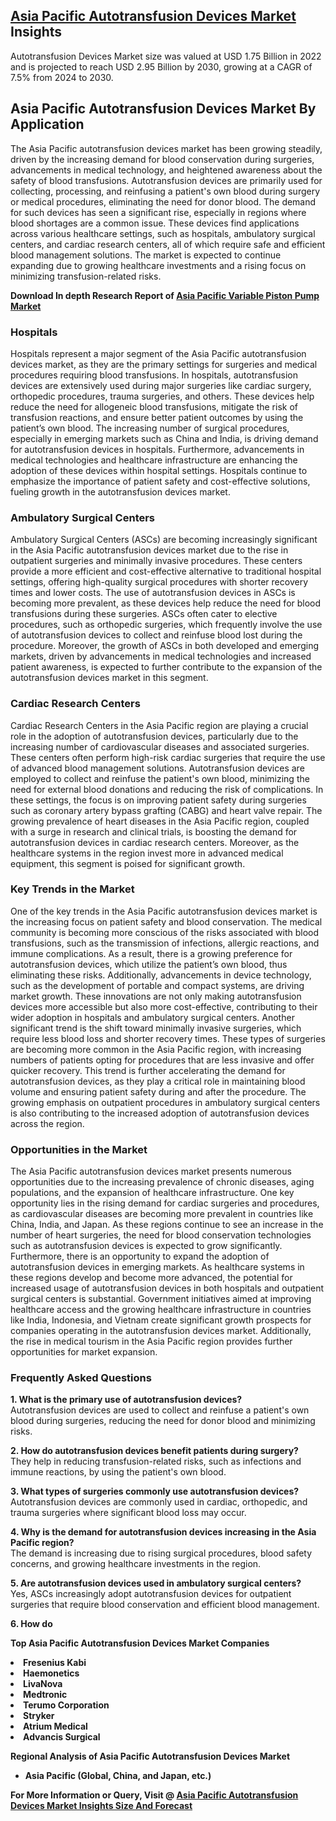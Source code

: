 <h2><a href="https://www.verifiedmarketreports.com/download-sample/?rid=59687&amp;utm_source=Github-Feb&amp;utm_medium=225" target="_blank">Asia Pacific Autotransfusion Devices Market</a> Insights</h2><p>Autotransfusion Devices Market size was valued at USD 1.75 Billion in 2022 and is projected to reach USD 2.95 Billion by 2030, growing at a CAGR of 7.5% from 2024 to 2030.</p><p><h2>Asia Pacific Autotransfusion Devices Market By Application</h2> <p>The Asia Pacific autotransfusion devices market has been growing steadily, driven by the increasing demand for blood conservation during surgeries, advancements in medical technology, and heightened awareness about the safety of blood transfusions. Autotransfusion devices are primarily used for collecting, processing, and reinfusing a patient's own blood during surgery or medical procedures, eliminating the need for donor blood. The demand for such devices has seen a significant rise, especially in regions where blood shortages are a common issue. These devices find applications across various healthcare settings, such as hospitals, ambulatory surgical centers, and cardiac research centers, all of which require safe and efficient blood management solutions. The market is expected to continue expanding due to growing healthcare investments and a rising focus on minimizing transfusion-related risks. <br><strong><p><strong>Download In depth Research Report of <a href="https://www.verifiedmarketreports.com/download-sample/?rid=236118&amp;utm_source=Pulse-Dec&amp;utm_medium=225" target="_blank">Asia Pacific Variable Piston Pump Market</a></strong></p></strong></p> <h3>Hospitals</h3> <p>Hospitals represent a major segment of the Asia Pacific autotransfusion devices market, as they are the primary settings for surgeries and medical procedures requiring blood transfusions. In hospitals, autotransfusion devices are extensively used during major surgeries like cardiac surgery, orthopedic procedures, trauma surgeries, and others. These devices help reduce the need for allogeneic blood transfusions, mitigate the risk of transfusion reactions, and ensure better patient outcomes by using the patient’s own blood. The increasing number of surgical procedures, especially in emerging markets such as China and India, is driving demand for autotransfusion devices in hospitals. Furthermore, advancements in medical technologies and healthcare infrastructure are enhancing the adoption of these devices within hospital settings. Hospitals continue to emphasize the importance of patient safety and cost-effective solutions, fueling growth in the autotransfusion devices market. </p> <h3>Ambulatory Surgical Centers</h3> <p>Ambulatory Surgical Centers (ASCs) are becoming increasingly significant in the Asia Pacific autotransfusion devices market due to the rise in outpatient surgeries and minimally invasive procedures. These centers provide a more efficient and cost-effective alternative to traditional hospital settings, offering high-quality surgical procedures with shorter recovery times and lower costs. The use of autotransfusion devices in ASCs is becoming more prevalent, as these devices help reduce the need for blood transfusions during these surgeries. ASCs often cater to elective procedures, such as orthopedic surgeries, which frequently involve the use of autotransfusion devices to collect and reinfuse blood lost during the procedure. Moreover, the growth of ASCs in both developed and emerging markets, driven by advancements in medical technologies and increased patient awareness, is expected to further contribute to the expansion of the autotransfusion devices market in this segment. </p> <h3>Cardiac Research Centers</h3> <p>Cardiac Research Centers in the Asia Pacific region are playing a crucial role in the adoption of autotransfusion devices, particularly due to the increasing number of cardiovascular diseases and associated surgeries. These centers often perform high-risk cardiac surgeries that require the use of advanced blood management solutions. Autotransfusion devices are employed to collect and reinfuse the patient's own blood, minimizing the need for external blood donations and reducing the risk of complications. In these settings, the focus is on improving patient safety during surgeries such as coronary artery bypass grafting (CABG) and heart valve repair. The growing prevalence of heart diseases in the Asia Pacific region, coupled with a surge in research and clinical trials, is boosting the demand for autotransfusion devices in cardiac research centers. Moreover, as the healthcare systems in the region invest more in advanced medical equipment, this segment is poised for significant growth. </p> <h3>Key Trends in the Market</h3> <p>One of the key trends in the Asia Pacific autotransfusion devices market is the increasing focus on patient safety and blood conservation. The medical community is becoming more conscious of the risks associated with blood transfusions, such as the transmission of infections, allergic reactions, and immune complications. As a result, there is a growing preference for autotransfusion devices, which utilize the patient’s own blood, thus eliminating these risks. Additionally, advancements in device technology, such as the development of portable and compact systems, are driving market growth. These innovations are not only making autotransfusion devices more accessible but also more cost-effective, contributing to their wider adoption in hospitals and ambulatory surgical centers. Another significant trend is the shift toward minimally invasive surgeries, which require less blood loss and shorter recovery times. These types of surgeries are becoming more common in the Asia Pacific region, with increasing numbers of patients opting for procedures that are less invasive and offer quicker recovery. This trend is further accelerating the demand for autotransfusion devices, as they play a critical role in maintaining blood volume and ensuring patient safety during and after the procedure. The growing emphasis on outpatient procedures in ambulatory surgical centers is also contributing to the increased adoption of autotransfusion devices across the region. </p> <h3>Opportunities in the Market</h3> <p>The Asia Pacific autotransfusion devices market presents numerous opportunities due to the increasing prevalence of chronic diseases, aging populations, and the expansion of healthcare infrastructure. One key opportunity lies in the rising demand for cardiac surgeries and procedures, as cardiovascular diseases are becoming more prevalent in countries like China, India, and Japan. As these regions continue to see an increase in the number of heart surgeries, the need for blood conservation technologies such as autotransfusion devices is expected to grow significantly. Furthermore, there is an opportunity to expand the adoption of autotransfusion devices in emerging markets. As healthcare systems in these regions develop and become more advanced, the potential for increased usage of autotransfusion devices in both hospitals and outpatient surgical centers is substantial. Government initiatives aimed at improving healthcare access and the growing healthcare infrastructure in countries like India, Indonesia, and Vietnam create significant growth prospects for companies operating in the autotransfusion devices market. Additionally, the rise in medical tourism in the Asia Pacific region provides further opportunities for market expansion. </p> <h3>Frequently Asked Questions</h3> <p><strong>1. What is the primary use of autotransfusion devices?</strong><br> Autotransfusion devices are used to collect and reinfuse a patient's own blood during surgeries, reducing the need for donor blood and minimizing risks.</p> <p><strong>2. How do autotransfusion devices benefit patients during surgery?</strong><br> They help in reducing transfusion-related risks, such as infections and immune reactions, by using the patient's own blood.</p> <p><strong>3. What types of surgeries commonly use autotransfusion devices?</strong><br> Autotransfusion devices are commonly used in cardiac, orthopedic, and trauma surgeries where significant blood loss may occur.</p> <p><strong>4. Why is the demand for autotransfusion devices increasing in the Asia Pacific region?</strong><br> The demand is increasing due to rising surgical procedures, blood safety concerns, and growing healthcare investments in the region.</p> <p><strong>5. Are autotransfusion devices used in ambulatory surgical centers?</strong><br> Yes, ASCs increasingly adopt autotransfusion devices for outpatient surgeries that require blood conservation and efficient blood management.</p> <p><strong>6. How do</p><p><strong>Top Asia Pacific Autotransfusion Devices Market Companies</strong></p><div data-test-id=""><p><li>Fresenius Kabi</li><li> Haemonetics</li><li> LivaNova</li><li> Medtronic</li><li> Terumo Corporation</li><li> Stryker</li><li> Atrium Medical</li><li> Advancis Surgical</li></p><div><strong>Regional Analysis of&nbsp;Asia Pacific Autotransfusion Devices Market</strong></div><ul><li dir="ltr"><p dir="ltr">Asia Pacific (Global, China, and Japan, etc.)</p></li></ul><p><strong>For More Information or Query, Visit @&nbsp;</strong><strong><a href="https://www.verifiedmarketreports.com/product/global-autotransfusion-devices-market-2018-by-manufacturers-regions-type-and-application-forecast-to-2023/?utm_source=Github-Feb&amp;utm_medium=225" target="_blank">Asia Pacific Autotransfusion Devices Market Insights Size And Forecast</a></strong></p></div><h2>&nbsp;</h2><div data-test-id="">&nbsp;</div>
